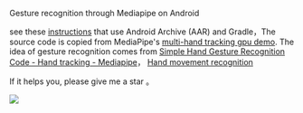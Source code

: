Gesture recognition through Mediapipe on Android

see these [instructions](https://google.github.io/mediapipe/getting_started/android_archive_library.html) that use Android Archive (AAR) and Gradle，The source code is copied from MediaPipe's [multi-hand tracking gpu demo](https://github.com/jiuqiant/mediapipe_multi_hands_tracking_aar_example). The idea of gesture recognition comes from [Simple Hand Gesture Recognition Code - Hand tracking - Mediapipe](https://gist.github.com/TheJLifeX/74958cc59db477a91837244ff598ef4a)， [Hand movement recognition](https://github.com/TheJLifeX/mediapipe/tree/hand-mouvement-recognition)



If it helps you, please give me a star 。

![](https://oscimg.oschina.net/oscnet/up-3536fb9dd63dfb49e388960512498489620.JPEG)



